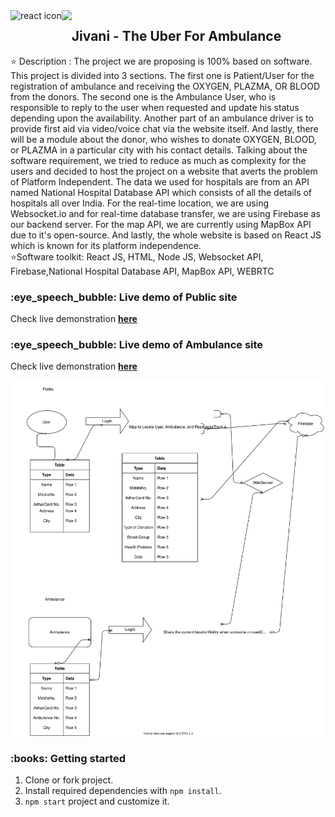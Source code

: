 
<img align="left" src="https://user-images.githubusercontent.com/76579213/119385390-af534480-bce3-11eb-843c-0100fb13ea90.png" height="50" alt="react icon"/>
<img align="left" src="https://user-images.githubusercontent.com/76579213/119385402-b24e3500-bce3-11eb-82e5-5bf08f2adbc5.png" height="50"/>
<h2>Jivani - The Uber For Ambulance</h2>
<p>
⭐ Description : The project we are proposing is 100% based on software. This project is divided into 3 sections. The first one is Patient/User for the registration of ambulance and receiving the OXYGEN, PLAZMA, OR BLOOD from the donors. The second one is the Ambulance User, who is responsible to reply to the user when requested and update his status depending upon the availability. Another part of an ambulance driver is to provide first aid via video/voice chat via the website itself. And lastly, there will be a module about the donor, who wishes to donate OXYGEN, BLOOD, or PLAZMA in a particular city with his contact details. Talking about the software requirement, we tried to reduce as much as complexity for the users and decided to host the project on a website that averts the problem of Platform Independent. The data we used for hospitals are from an API named National Hospital Database API which consists of all the details of hospitals all over India. For the real-time location, we are using Websocket.io and for real-time database transfer, we are using Firebase as our backend server. For the map API, we are currently using MapBox API due to it's open-source. And lastly, the whole website is based on React JS which is known for its platform independence.
 <br/> ⭐Software toolkit: React JS, HTML, Node JS, Websocket API, Firebase,National Hospital Database API, MapBox API, WEBRTC
</p>
<h3>:eye_speech_bubble: Live demo of Public site</h3>
Check live demonstration <a target="_blank" href="https://jivni-public.netlify.app/"><strong>here</strong></a>
<h3>:eye_speech_bubble: Live demo of Ambulance site</h3>
Check live demonstration <a target="_blank" href="https://jivni-ambulance.netlify.app/"><strong>here</strong></a>

![](flowchart.svg)


<h3>:books: Getting started</h3>


1. Clone or fork project.
2. Install required dependencies with `npm install`.
3. `npm start` project and customize it.
